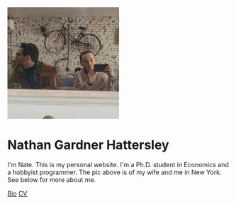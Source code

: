 <div class="px-4 py-3 text-center">
    <img class="d-block mx-auto mb-4 rounded border border-2 border-primary" src="assets/images/hero.jpeg" alt="" width="50%" style="max-width:450px">
    <h1 class="display-5 fw-bold">Nathan Gardner Hattersley</h1>
    <div class="col-lg-9 mx-auto">
      <p class="lead mb-4">I'm Nate. This is my personal website. I'm a Ph.D. student in Economics and a hobbyist programmer. The pic above is of my wife and me in New York. See below for more about me.</p>
      <div class="d-grid gap-2 d-sm-flex justify-content-sm-center">
        <a href="about" type="button" class="btn btn-primary btn-lg px-4 gap-3">Bio</a>
        <a href="cv" type="button" class="btn btn-outline-secondary btn-lg px-4">CV</a>
      </div>
    </div>
  </div>
